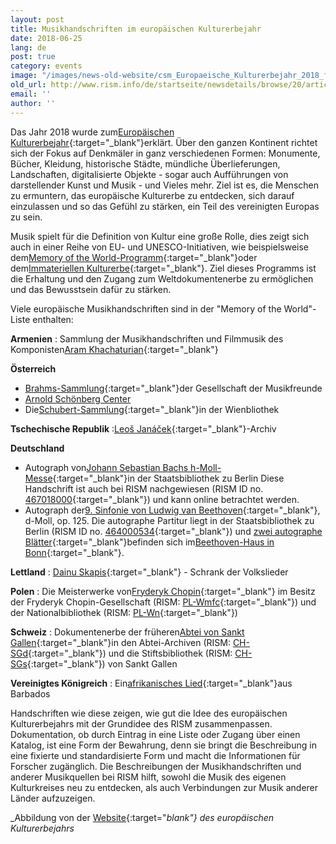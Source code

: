 ```yaml
---
layout: post
title: Musikhandschriften im europäischen Kulturerbejahr
date: 2018-06-25
lang: de
post: true
category: events
image: "/images/news-old-website/csm_Europaeische_Kulturerbejahr_2018_fbb26fbb22.jpg"
old_url: http://www.rism.info/de/startseite/newsdetails/browse/20/article/64/celebrating-music-manuscripts-and-the-european-year-of-cultural-heritage.html
email: ''
author: ''
---
```


Das Jahr 2018 wurde zum[Europäischen Kulturerbejahr](http://europa.eu/cultural-heritage/european-year-cultural-heritage_de){:target="_blank"}erklärt. Über den ganzen Kontinent richtet sich der Fokus auf Denkmäler in ganz verschiedenen Formen: Monumente, Bücher, Kleidung, historische Städte, mündliche Überlieferungen, Landschaften, digitalisierte Objekte - sogar auch Aufführungen von darstellender Kunst und Musik - und Vieles mehr. Ziel ist es, die Menschen zu ermuntern, das europäische Kulturerbe zu entdecken, sich darauf einzulassen und so das Gefühl zu stärken, ein Teil des vereinigten Europas zu sein.

Musik spielt für die Definition von Kultur eine große Rolle, dies zeigt sich auch in einer Reihe von EU- und UNESCO-Initiativen, wie beispielsweise dem[Memory of the World-Programm](http://www.unesco.org/new/en/communication-and-information/memory-of-the-world/about-the-programme/objectives/){:target="_blank"}oder dem[Immateriellen Kulturerbe](https://ich.unesco.org/en/lists){:target="_blank"}. Ziel dieses Programms ist die Erhaltung und den Zugang zum Weltdokumentenerbe zu ermöglichen und das Bewusstsein dafür zu stärken.

Viele europäische Musikhandschriften sind in der "Memory of the World"-Liste enthalten:

**Armenien** : Sammlung der Musikhandschriften und Filmmusik des Komponisten[Aram Khachaturian](http://www.unesco.org/new/en/communication-and-information/memory-of-the-world/register/full-list-of-registered-heritage/registered-heritage-page-2/collection-of-note-manuscripts-and-film-music-of-composer-aram-khachaturian/){:target="_blank"}

**Österreich**

- [Brahms-Sammlung](http://www.unesco.org/new/en/communication-and-information/memory-of-the-world/register/full-list-of-registered-heritage/registered-heritage-page-1/brahms-collection/){:target="_blank"}der Gesellschaft der Musikfreunde
- [Arnold Schönberg Center](http://www.unesco.org/new/en/communication-and-information/memory-of-the-world/register/full-list-of-registered-heritage/registered-heritage-page-1/arnold-schoenberg-estate/)
- Die[Schubert-Sammlung](http://www.unesco.org/new/en/communication-and-information/memory-of-the-world/register/full-list-of-registered-heritage/registered-heritage-page-8/the-vienna-city-library-schubert-collection/#c187820){:target="_blank"}in der Wienbliothek

**Tschechische Republik** :[Leoš Janáček](http://www.unesco.org/new/en/communication-and-information/memory-of-the-world/register/full-list-of-registered-heritage/registered-heritage-page-1/archives-of-leos-janacek/){:target="_blank"}-Archiv

**Deutschland**

- Autograph von[Johann Sebastian Bachs h-Moll-Messe](http://www.unesco.org/new/en/communication-and-information/memory-of-the-world/register/full-list-of-registered-heritage/registered-heritage-page-1/autograph-of-h-moll-messe-mass-in-b-minor-by-johann-sebastian-bach/){:target="_blank"}in der Staatsbibliothek zu Berlin
Diese Handschrift ist auch bei RISM nachgewiesen (RISM ID no. [467018000](https://opac.rism.info/search?id=467018000&Language=de){:target="_blank"}) und kann online betrachtet werden.
- Autograph der[9. Sinfonie von Ludwig van Beethoven](http://www.unesco.org/new/en/communication-and-information/memory-of-the-world/register/full-list-of-registered-heritage/registered-heritage-page-5/ludwig-van-beethoven-symphony-no-9-d-minor-op-125/){:target="_blank"}, d-Moll, op. 125.
Die autographe Partitur liegt in der Staatsbibliothek zu Berlin (RISM ID no. [464000534](https://opac.rism.info/search?id=464000534){:target="_blank"}) und [zwei autographe Blätter](https://www.beethoven.de/sixcms/detail.php?id=15123&template=dokseite_digitales_archiv_de&_dokid=wm171&_seite=1-1){:target="_blank"}befinden sich im[Beethoven-Haus in Bonn](http://beethoven.staatsbibliothek-berlin.de/willkommen/){:target="_blank"}.

**Lettland** : [Dainu Skapis](http://www.unesco.org/new/en/communication-and-information/memory-of-the-world/register/full-list-of-registered-heritage/registered-heritage-page-2/dainu-skapis-cabinet-of-folksongs/){:target="_blank"} - Schrank der Volkslieder

**Polen** : Die Meisterwerke von[Fryderyk Chopin](http://www.unesco.org/new/en/communication-and-information/memory-of-the-world/register/full-list-of-registered-heritage/registered-heritage-page-8/the-masterpieces-of-fryderyk-chopin/#c187221){:target="_blank"} im Besitz der Fryderyk Chopin-Gesellschaft (RISM: [PL-Wmfc](https://opac.rism.info/search?View=rism&siglum=PL-Wmfc&author=chopin&Language=de){:target="_blank"}) und der Nationalbibliothek (RISM: [PL-Wn](https://opac.rism.info/search?View=rism&siglum=PL-Wn&author=chopin&Language=de){:target="_blank"})

**Schweiz** : Dokumentenerbe der früheren[Abtei von Sankt Gallen](http://www.unesco.org/new/en/communication-and-information/memory-of-the-world/register/full-list-of-registered-heritage/registered-heritage-page-2/documentary-heritage-of-the-former-abbey-of-saint-gall-in-the-abbey-archives-and-the-abbey-library-of-saint-gall/){:target="_blank"}in den Abtei-Archiven (RISM: [CH-SGd](https://opac.rism.info/search?View=rism&siglum=CH-SGd&Language=en){:target="_blank"}) und die Stiftsbibliothek (RISM: [CH-SGs](https://opac.rism.info/search?View=rism&siglum=CH-SGs&Language=en){:target="_blank"}) von Sankt Gallen

**Vereinigtes Königreich** : Ein[afrikanisches Lied](http://www.unesco.org/new/en/communication-and-information/memory-of-the-world/register/full-list-of-registered-heritage/registered-heritage-page-1/an-african-song-or-chant-from-barbados/){:target="_blank"}aus Barbados

Handschriften wie diese zeigen, wie gut die Idee des europäischen Kulturerbejahrs mit der Grundidee des RISM zusammenpassen. Dokumentation, ob durch Eintrag in eine Liste oder Zugang über einen Katalog, ist eine Form der Bewahrung, denn sie bringt die Beschreibung in eine fixierte und standardisierte Form und macht die Informationen für Forscher zugänglich. Die Beschreibungen der Musikhandschriften und anderer Musikquellen bei RISM hilft, sowohl die Musik des eigenen Kulturkreises neu zu entdecken, als auch Verbindungen zur Musik anderer Länder aufzuzeigen.

_Abbildung von der [Website](http://europa.eu/cultural-heritage/toolkits/logotype_en){:target="_blank"}_
_des europäischen Kulturerbejahrs_